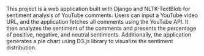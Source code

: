 This project is a web application built with Django and NLTK-TextBlob for sentiment analysis of YouTube comments. Users can input a YouTube video URL, and the application fetches all comments using the YouTube API. It then analyzes the sentiment of the comments and presents the percentage of positive, negative, and neutral sentiments. Additionally, the application generates a pie chart using D3.js library to visualize the sentiment distribution.



